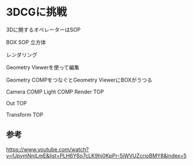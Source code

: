 # 3DCGに挑戦

3Dに関するオペレーターはSOP

BOX SOP
立方体

レンダリング

Geometry Viewerを使って編集

Geometry COMPをつなぐとGeometry ViewerにBOXがうつる

Camera COMP
Light COMP
Render TOP

Out TOP

Transform TOP



## 参考

https://www.youtube.com/watch?v=fJpymNnjLmE&list=PLH6Y6o7cLK9hj0KpPr-5iWVUZcrioBMY8&index=5
